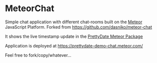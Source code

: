 MeteorChat
==========

Simple chat application with different chat-rooms built on the [Meteor](http://www.meteor.com/) JavaScript Platform. Forked from https://github.com/dasniko/meteor-chat  

It shows the live timestamp update in the [PrettyDate Meteor Package](https://github.com/ChrisCinelli/prettydate)

Application is deployed at <https://prettydate-demo-chat.meteor.com/>

Feel free to fork/copy/whatever...
